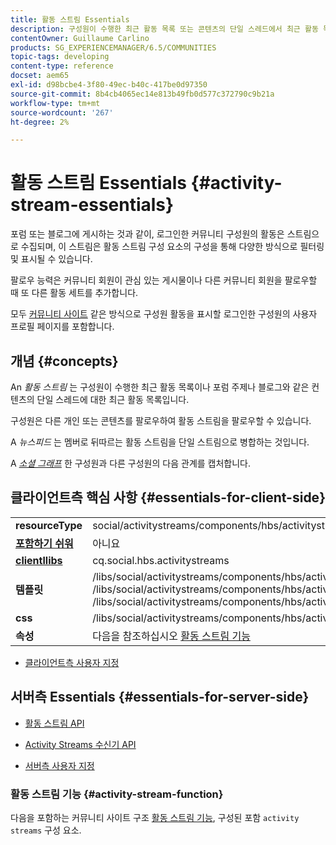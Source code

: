 ```yaml
---
title: 활동 스트림 Essentials
description: 구성원이 수행한 최근 활동 목록 또는 콘텐츠의 단일 스레드에서 최근 활동 목록
contentOwner: Guillaume Carlino
products: SG_EXPERIENCEMANAGER/6.5/COMMUNITIES
topic-tags: developing
content-type: reference
docset: aem65
exl-id: d98bcbe4-3f80-49ec-b40c-417be0d97350
source-git-commit: 8b4cb4065ec14e813b49fb0d577c372790c9b21a
workflow-type: tm+mt
source-wordcount: '267'
ht-degree: 2%

---
```


# 활동 스트림 Essentials {#activity-stream-essentials}

포럼 또는 블로그에 게시하는 것과 같이, 로그인한 커뮤니티 구성원의 활동은 스트림으로 수집되며, 이 스트림은 활동 스트림 구성 요소의 구성을 통해 다양한 방식으로 필터링 및 표시될 수 있습니다.

팔로우 능력은 커뮤니티 회원이 관심 있는 게시물이나 다른 커뮤니티 회원을 팔로우할 때 또 다른 활동 세트를 추가합니다.

모두 [커뮤니티 사이트](/help/communities/overview.md#communitiessites) 같은 방식으로 구성원 활동을 표시할 로그인한 구성원의 사용자 프로필 페이지를 포함합니다.

## 개념 {#concepts}

An *활동 스트림* 는 구성원이 수행한 최근 활동 목록이나 포럼 주제나 블로그와 같은 컨텐츠의 단일 스레드에 대한 최근 활동 목록입니다.

구성원은 다른 개인 또는 콘텐츠를 팔로우하여 활동 스트림을 팔로우할 수 있습니다.

A *뉴스피드* 는 멤버로 뒤따르는 활동 스트림을 단일 스트림으로 병합하는 것입니다.

A *[소셜 그래프](/help/communities/essentials-socialgraph.md)* 한 구성원과 다른 구성원의 다음 관계를 캡처합니다.

## 클라이언트측 핵심 사항 {#essentials-for-client-side}

<table>
 <tbody>
  <tr>
   <td> <strong>resourceType</strong></td>
   <td>social/activitystreams/components/hbs/activitystreams</td>
  </tr>
  <tr>
   <td> <a href="/help/communities/scf.md#add-or-include-a-communities-component"><strong>포함하기 쉬워</strong></a></td>
   <td>아니요</td>
  </tr>
  <tr>
   <td> <a href="/help/communities/clientlibs.md"><strong>clientllibs</strong></a></td>
   <td>cq.social.hbs.activitystreams</td>
  </tr>
  <tr>
   <td> <strong>템플릿</strong></td>
   <td> /libs/social/activitystreams/components/hbs/activitystreams/activitystreams.hbs<br /> /libs/social/activitystreams/components/hbs/activitystreams/activity/activity-title.hbs<br /> /libs/social/activitystreams/components/hbs/activitystreams/activity/activity.hbs</td>
  </tr>
  <tr>
   <td> <strong>css</strong></td>
   <td> /libs/social/activitystreams/components/hbs/activitystreams/clientlibs/activitystreams.css</td>
  </tr>
  <tr>
   <td><strong> 속성</strong></td>
   <td>다음을 참조하십시오 <a href="/help/communities/activities.md">활동 스트림 기능</a></td>
  </tr>
 </tbody>
</table>

* [클라이언트측 사용자 지정](/help/communities/client-customize.md)

## 서버측 Essentials {#essentials-for-server-side}

* [활동 스트림 API](https://helpx.adobe.com/experience-manager/6-5/sites/developing/using/reference-materials/javadoc/com/adobe/cq/social/activitystreams/api/package-frame.html)

* [Activity Streams 수신기 API](https://helpx.adobe.com/experience-manager/6-5/sites/developing/using/reference-materials/javadoc/com/adobe/cq/social/activitystreams/listener/api/package-frame.html)

* [서버측 사용자 지정](/help/communities/server-customize.md)

### 활동 스트림 기능 {#activity-stream-function}

다음을 포함하는 커뮤니티 사이트 구조 [활동 스트림 기능](/help/communities/functions.md#activity-stream-function), 구성된 포함 `activity streams` 구성 요소.
